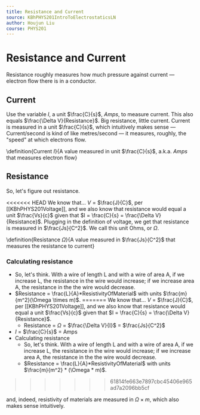 ```yaml
---
title: Resistance and Current
source: KBhPHYS201IntroToElectrostaticsLN
author: Houjun Liu
course: PHYS201
---
```


# Resistance and Current

Resistance roughly measures how much pressure against current — electron flow there is in a conductor.

## Current
Use the variable $I$, a unit $\frac{C}{s}$, $Amps$, to measure current. This also equals $\frac{\Delta V}{Resistance}$. Big resistance, little current. Current is measured in a unit $\frac{C}{s}$, which intuitively makes sense — Current/second is kind of like metres/second — it measures, roughly, the "speed" at which electrons flow.

\definition{Current $I$}{A value measured in unit $\frac{C}{s}$, a.k.a. $Amps$ that measures electron flow}

## Resistance
So, let's figure out resistance.

<<<<<<< HEAD
We know that...  $V$ = $\frac{J}{C}$, per [[KBhPHYS201Voltage]], and we also know that resistance would equal a unit $\frac{Vs}{c}$ given that $I = \frac{C}{s} = \frac{\Delta V}{Resistance}$. Plugging in the definition of voltage, we get that resistance is measured in $\frac{Js}{C^2}$. We call this unit Ohms, or $\Omega$.

\definition{Resistance $\Omega$}{A value measured in $\frac{Js}{C^2}$ that measures the resistance to current}

### Calculating resistance
* So, let's think. With a wire of length L and with a wire of area A, if we increase L, the resistance in the wire would increase; if we increase area A, the resistance in the the wire would decrease.
* $Resistance = \frac{L}{A}*ResistivityOfMaterial$ with units $\frac{m}{m^2}(\Omega \times m)$.
=======
We know that...  $V$ = $\frac{J}{C}$, per [[KBhPHYS201Voltage]], and we also know that resistance would equal a unit $\frac{Vs}{c}$ given that $I = \frac{C}{s} = \frac{\Delta V}{Resistance}$.
    * Resistance = $\Omega$ = $\frac{\Delta V}{I}$ = $\frac{Js}{C^2}$
* $I$ = $\frac{C}{s}$ = Amps 
* Calculating resistance
    * So, let's think. With a wire of length L and with a wire of area A, if we increase L, the resistance in the wire would increase; if we increase area A, the resistance in the the wire would decrease.
    * $Resistance = \frac{L}{A}*ResistivityOfMaterial$ with units $\frac{m}{m^2} * (\Omega * m)$.
>>>>>>> 61814fe663e7897cbc45406e965ad7a2096bb5cf
    
and, indeed, resistivity of materials are measured in $\Omega \times m$, which also makes sense intuitively.